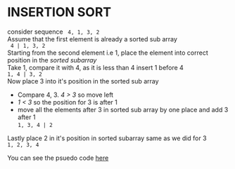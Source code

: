 # INSERTION SORT
consider sequence  ` 4, 1, 3, 2`<br>
 Assume that the first element is already a sorted sub array <br> ` 4 | 1, 3, 2`
 <br> Starting from the second element i.e 1, place the element into correct position in the *sorted subarray*
 <br>Take 1, compare it with 4, as it is less than 4 insert 1 before 4 <br> `1, 4 | 3, 2`
 <br>Now place 3 into it's position in the sorted sub array 
 - Compare 4, 3. _4 > 3_ so move left
 -  _1 < 3_ so the position for 3 is after 1
 -  move all the elements after 3 in sorted sub array by one place and add 3 after 1<br>`1, 3, 4 | 2`<br>
 
 Lastly place 2 in it's position in sorted subarray same as we did for 3
 <br>`1, 2, 3, 4`
 
You can see the psuedo code [here](/ins_sort_psuedo.txt)
